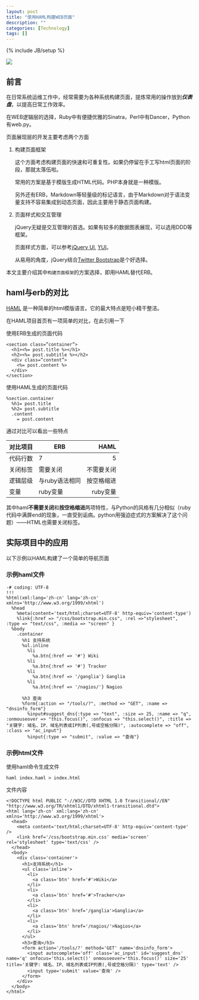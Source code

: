 ```yaml
---
layout: post
title: "使用HAML构建WEB页面"
description: ""
categories: [Technology]
tags: []
---
```

{% include JB/setup %}

![](http://haml.info/images/img-hero-boat.png)  


## 前言

在日常系统运维工作中，经常需要为各种系统构建页面，提炼常用的操作放到***仪表盘***，以提高日常工作效率。

在WEB逻辑层的选择，Ruby中有便捷优雅的Sinatra，Perl中有Dancer，Python有web.py。

页面展现层的开发主要考虑两个方面  

1.   构建页面框架
     
     这个方面考虑构建页面的快速和可重复性。如果仍停留在手工写html页面的阶段，那就太落伍啦。
     
     常用的方案是基于模版生成HTML代码。PHP本身就是一种模版。
     
     另外还有ERB，Markdown等轻量级的标记语言，由于Markdown对于语法变量支持不容易集成到动态页面，因此主要用于静态页面构建。
     
2.   页面样式和交互管理
     
     jQuery无疑是交互管理的首选。如果有较多的数据图表展现，可以选用DDD等框架。
     
     页面样式方面，可以参考[jQuery UI](http://jqueryui.com), [YUI](http://yuilibrary.com)。
     
     从易用的角度，jQuery结合[Twitter Bootstrap](http://twitter.github.com/bootstrap/)是个好选择。


本文主要介绍其中```构建页面框架```的方案选择，即用HAML替代ERB。  


## haml与erb的对比

[HAML](http://haml.info) 是一种简单的html模版语言。它的最大特点是短小精干整洁。  

在HAML项目首页有一项简单的对比，在此引用一下

使用ERB生成的页面代码


    <section class=”container”>
      <h1><%= post.title %></h1>
      <h2><%= post.subtitle %></h2>
      <div class=”content”>
        <%= post.content %>
      </div>
    </section>


使用HAML生成的页面代码


    %section.container
      %h1= post.title
      %h2= post.subtitle
      .content
        = post.content


通过对比可以看出一些特点


**对比项目**|**ERB**  |**HAML**
------------|---------|----------:
代码行数    |7        |5
关闭标签    |需要关闭 |不需要关闭
逻辑层级    |与ruby语法相同|按空格缩进
变量        |ruby变量 |ruby变量


其中haml**不需要关闭**和**按空格缩进**两项特性，与Python的风格有几分相似（ruby代码中满屏end的现象，一直受到诟病。python用强迫症式的方案解决了这个问题）——HTML也需要关闭标签。


## 实际项目中的应用

以下示例以HAML构建了一个简单的导航页面

### 示例haml文件

    -# coding: UTF-8
    !!!
    %html(xml:lang='zh-cn' lang='zh-cn' xmlns='http://www.w3.org/1999/xhtml')
      %head
        %meta(content='text/html;charset=UTF-8' http-equiv='content-type')
        %link{:href => "/css/bootstrap.min.css", :rel =>"stylesheet", :type => "text/css", :media => "screen" }
      %body
        .container
          %h1 支持系统
          %ul.inline
            %li
              %a.btn{:href => '#'} Wiki
            %li
              %a.btn{:href => '#'} Tracker
            %li
              %a.btn{:href => '/ganglia'} Ganglia
            %li
              %a.btn{:href => '/nagios/'} Nagios
    
          %h3 查询
          %form{:action => "/tools/?", :method => "GET", :name => "dnsinfo_form"}
            %input#suggest_dns{:type => "text", :size => 25, :name => "q", :onmouseover => "this.focus()", :onfocus => "this.select()", :title => "关键字: 域名、IP、域名列表或IP列表(,号或空格分隔)", :autocomplete => "off", :class => "ac_input"}
            %input{:type => "submit", :value => "查询"}


### 示例html文件

使用haml命令生成文件

    haml index.haml > index.html

文件内容

    <!DOCTYPE html PUBLIC "-//W3C//DTD XHTML 1.0 Transitional//EN" "http://www.w3.org/TR/xhtml1/DTD/xhtml1-transitional.dtd">
    <html lang='zh-cn' xml:lang='zh-cn' xmlns='http://www.w3.org/1999/xhtml'>
      <head>
        <meta content='text/html;charset=UTF-8' http-equiv='content-type' />
        <link href='/css/bootstrap.min.css' media='screen' rel='stylesheet' type='text/css' />
      </head>
      <body>
        <div class='container'>
          <h1>支持系统</h1>
          <ul class='inline'>
            <li>
              <a class='btn' href='#'>Wiki</a>
            </li>
            <li>
              <a class='btn' href='#'>Tracker</a>
            </li>
            <li>
              <a class='btn' href='/ganglia'>Ganglia</a>
            </li>
            <li>
              <a class='btn' href='/nagios/'>Nagios</a>
            </li>
          </ul>
          <h3>查询</h3>
          <form action='/tools/?' method='GET' name='dnsinfo_form'>
            <input autocomplete='off' class='ac_input' id='suggest_dns' name='q' onfocus='this.select()' onmouseover='this.focus()' size='25' title='关键字: 域名、IP、域名列表或IP列表(,号或空格分隔)' type='text' />
            <input type='submit' value='查询' />
          </form>
        </div>
      </body>
    </html>

